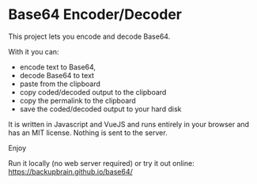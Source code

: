 # Base64 Encoder/Decoder
This project lets you encode and decode Base64.

With it you can:
- encode text to Base64,
- decode Base64 to text
- paste from the clipboard
- copy coded/decoded output to the clipboard
- copy the permalink to the clipboard
- save the coded/decoded output to your hard disk

It is written in Javascript and VueJS and runs entirely in your browser and has an MIT license. Nothing is sent to the server.

Enjoy

Run it locally (no web server required) or try it out online: https://backupbrain.github.io/base64/
